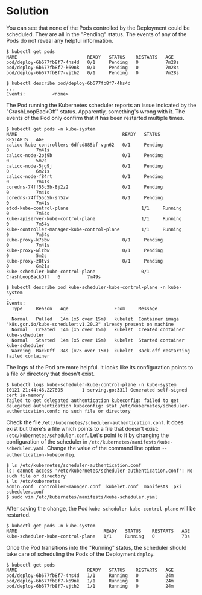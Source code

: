 # Solution

You can see that none of the Pods controlled by the Deployment could be scheduled. They are all in the "Pending" status. The events of any of the Pods do not reveal any helpful information.

```
$ kubectl get pods
NAME                          READY   STATUS    RESTARTS   AGE
pod/deploy-6b677fb8f7-4hs4d   0/1     Pending   0          7m28s
pod/deploy-6b677fb8f7-k69nk   0/1     Pending   0          7m28s
pod/deploy-6b677fb8f7-vjth2   0/1     Pending   0          7m28s

$ kubectl describe pod/deploy-6b677fb8f7-4hs4d
...
Events:          <none>
```

The Pod running the Kubernetes scheduler reports an issue indicated by the "CrashLoopBackOff" status. Apparently, something's wrong with it. The events of the Pod only confirm that it has been restarted multiple times.

```
$ kubectl get pods -n kube-system
NAME                                       READY   STATUS             RESTARTS   AGE
calico-kube-controllers-6dfcd885bf-vgn62   0/1     Pending            0          7m41s
calico-node-2pj9b                          0/1     Pending            0          5m2s
calico-node-5jg9j                          0/1     Pending            0          6m21s
calico-node-f84rt                          0/1     Pending            0          7m41s
coredns-74ff55c5b-8j2z2                    0/1     Pending            0          7m41s
coredns-74ff55c5b-sn5zw                    0/1     Pending            0          7m41s
etcd-kube-control-plane                           1/1     Running            0          7m54s
kube-apiserver-kube-control-plane                 1/1     Running            0          7m54s
kube-controller-manager-kube-control-plane        1/1     Running            0          7m54s
kube-proxy-k7sbw                           0/1     Pending            0          7m41s
kube-proxy-wlzbw                           0/1     Pending            0          5m2s
kube-proxy-z8tvs                           0/1     Pending            0          6m21s
kube-scheduler-kube-control-plane                 0/1     CrashLoopBackOff   6          7m49s

$ kubectl describe pod kube-scheduler-kube-control-plane -n kube-system
...
Events:
  Type     Reason   Age                 From     Message
  ----     ------   ----                ----     -------
  Normal   Pulled   14m (x5 over 15m)   kubelet  Container image "k8s.gcr.io/kube-scheduler:v1.20.2" already present on machine
  Normal   Created  14m (x5 over 15m)   kubelet  Created container kube-scheduler
  Normal   Started  14m (x5 over 15m)   kubelet  Started container kube-scheduler
  Warning  BackOff  34s (x75 over 15m)  kubelet  Back-off restarting failed container
```

The logs of the Pod are more helpful. It looks like its configuration points to a file or directory that doesn't exist.

```
$ kubectl logs kube-scheduler-kube-control-plane -n kube-system
I0121 21:44:46.227895       1 serving.go:331] Generated self-signed cert in-memory
failed to get delegated authentication kubeconfig: failed to get delegated authentication kubeconfig: stat /etc/kubernetes/scheduler-authentication.conf: no such file or directory
```

Check the file `/etc/kubernetes/scheduler-authentication.conf`. It does exist but there's a file which points to a file that doesn't exist: `/etc/kubernetes/scheduler.conf`. Let's point to it by changing the configuration of the scheduler in `/etc/kubernetes/manifests/kube-scheduler.yaml`. Change the value of the command line option `--authentication-kubeconfig`.

```
$ ls /etc/kubernetes/scheduler-authentication.conf
ls: cannot access '/etc/kubernetes/scheduler-authentication.conf': No such file or directory
$ ls /etc/kubernetes
admin.conf  controller-manager.conf  kubelet.conf  manifests  pki  scheduler.conf
$ sudo vim /etc/kubernetes/manifests/kube-scheduler.yaml
```

After saving the change, the Pod `kube-scheduler-kube-control-plane` will be restarted.

```
$ kubectl get pods -n kube-system
NAME                                READY   STATUS    RESTARTS   AGE
kube-scheduler-kube-control-plane   1/1     Running   0          73s
```

Once the Pod transitions into the "Running" status, the scheduler should take care of scheduling the Pods of the Deployment `deploy`.

```
$ kubectl get pods
NAME                          READY   STATUS    RESTARTS   AGE
pod/deploy-6b677fb8f7-4hs4d   1/1     Running   0          24m
pod/deploy-6b677fb8f7-k69nk   1/1     Running   0          24m
pod/deploy-6b677fb8f7-vjth2   1/1     Running   0          24m
```
